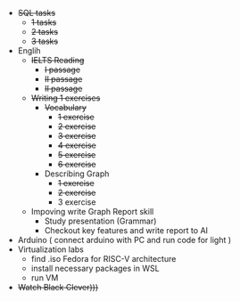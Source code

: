 - ~~SQL tasks~~
	- ~~1 tasks~~
	- ~~2 tasks~~
	- ~~3 tasks~~
- Englih
	- ~~IELTS Reading~~
		- ~~I passage~~
		- ~~II passage~~
		- ~~II passage~~
	- ~~Writing 1 exercises~~
		- ~~Vocabulary~~
			- ~~1 exercise~~
			- ~~2 exercise~~
			- ~~3 exercise~~
			- ~~4 exercise~~
			- ~~5 exercise~~
			- ~~6 exercise~~
		- Describing Graph
			- ~~1 exercise~~
			- ~~2 exercise~~
			- 3 exercise
	- Impoving write Graph Report skill
		- Study presentation (Grammar)
		- Checkout key features and write report to AI
- Arduino ( connect arduino with PC and run code for light )
- Virtualization labs
	- find .iso Fedora for RISC-V architecture
	- install necessary packages in WSL
	- run VM
- ~~Watch Black Clever)))~~
